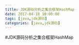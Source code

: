```yaml
---
title: JDK源码分析之集合框架HashMap
date: 2017-04-18 10:00:00
tags: [java,jdk源码]
categories: [java,jdk源码]
---
```

#JDK源码分析之集合框架HashMap

